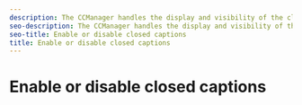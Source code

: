```yaml
---
description: The CCManager handles the display and visibility of the closed captions, along with procuring the tracks from the and assigning those tracks to the selected media item.
seo-description: The CCManager handles the display and visibility of the closed captions, along with procuring the tracks from the and assigning those tracks to the selected media item.
seo-title: Enable or disable closed captions
title: Enable or disable closed captions
---
```


# Enable or disable closed captions

